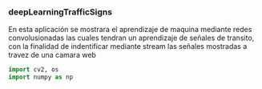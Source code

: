 ### deepLearningTrafficSigns
En esta aplicación se mostrara el aprendizaje de maquina mediante redes convolusionadas las cuales tendran un aprendizaje de señales de transito, con la finalidad de indentificar mediante stream las señales mostradas a travez de una camara web

```python
import cv2, os
import numpy as np 
```
